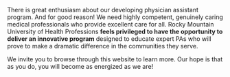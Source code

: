 There is great enthusiasm about our developing physician assistant program. And for good reason! <span class="highlight">We need highly competent, genuinely caring medical professionals who provide excellent care for all</span>. Rocky Mountain University of Health Professions **feels privileged to have the opportunity to deliver an innovative program** designed to educate expert PAs who will prove to make a dramatic difference in the communities they serve.

We invite you to browse through this website to learn more. Our hope is that as you do, you will become as energized as we are!